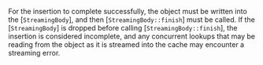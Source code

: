 For the insertion to complete successfully, the object must be written into the [`StreamingBody`],
and then [`StreamingBody::finish`] must be called. If the [`StreamingBody`] is dropped before calling
[`StreamingBody::finish`], the insertion is considered incomplete, and any concurrent lookups that
may be reading from the object as it is streamed into the cache may encounter a streaming error.
